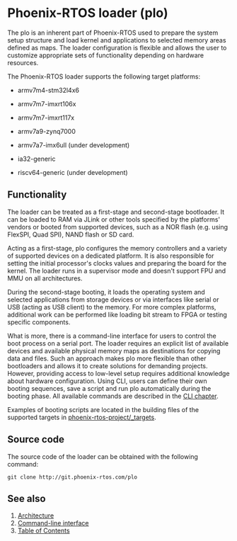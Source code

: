 # Phoenix-RTOS loader (plo)

The plo is an inherent part of Phoenix-RTOS used to prepare the system setup structure and load kernel and applications
 to selected memory areas defined as maps.
The loader configuration is flexible and allows the user to customize appropriate sets of functionality depending on
 hardware resources.

The Phoenix-RTOS loader supports the following target platforms:

* armv7m4-stm32l4x6

* armv7m7-imxrt106x

* armv7m7-imxrt117x

* armv7a9-zynq7000

* armv7a7-imx6ull (under development)

* ia32-generic

* riscv64-generic (under development)

## Functionality

The loader can be treated as a first-stage and second-stage bootloader. It can be loaded to RAM via JLink or other tools
specified by the platforms' vendors or booted from supported devices, such as a NOR flash (e.g. using FlexSPI,
Quad SPI), NAND flash or SD card.

Acting as a first-stage, plo configures the memory controllers and a variety of supported devices on a dedicated
platform. It is also responsible for setting the initial processor's clocks values and preparing the board for the
kernel. The loader runs in a supervisor mode and doesn't support FPU and MMU on all architectures.

During the second-stage booting, it loads the operating system and selected applications from storage devices or via
interfaces like serial or USB (acting as USB client) to the memory. For more complex platforms, additional work can
be performed like loading bit stream to FPGA or testing specific components.

What is more, there is a command-line interface for users to control the boot process on a serial port. The loader
requires an explicit list of available devices and available physical memory maps as destinations for copying data and
files. Such an approach makes plo more flexible than other bootloaders and allows it to create solutions for demanding
projects. However, providing access to low-level setup requires additional knowledge about hardware configuration.
Using CLI, users can define their own booting sequences, save a script and run plo automatically during the booting
phase. All available commands are described in the [CLI chapter](cmds.md).

Examples of booting scripts are located in the building files of the supported targets in
[phoenix-rtos-project/_targets](https://github.com/phoenix-rtos/phoenix-rtos-project/tree/master/_targets).

## Source code

The source code of the loader can be obtained with the following command:

>
    git clone http://git.phoenix-rtos.com/plo

## See also

1. [Architecture](architecture.md)
2. [Command-line interface](cli.md)
3. [Table of Contents](../README.md)
